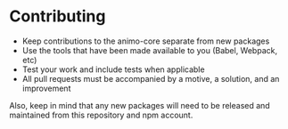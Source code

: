 # Contributing
- Keep contributions to the animo-core separate from new packages
- Use the tools that have been made available to you (Babel, Webpack, etc)
- Test your work and include tests when applicable
- All pull requests must be accompanied by a motive, a solution, and an improvement

Also, keep in mind that any new packages will need to be released and maintained from this repository and npm account.
